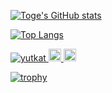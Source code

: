[![Toge's GitHub stats](https://github-readme-stats.vercel.app/api?username=Hayate12345&theme=vue-dark&show_icons=true)](https://github.com/Hayate12345/github-readme-stats)

[![Top Langs](https://github-readme-stats.vercel.app/api/top-langs/?username=Hayate12345&theme=vue-dark&show_icons=true&layout=compact)](https://github.com/Hayate12345/github-readme-stats)

<p align="left">
  <a href="https://github.com/Hayate12345/">
    <img src="https://komarev.com/ghpvc/?username=Hayate12345" alt="yutkat" />
  </a>
  <a href="http://twitter.com/hayate/kic">
    <img height="20" src="https://img.shields.io/twitter/follow/hayate_kic?label=Twitter&logo=twitter&style=flat" />
  </a>
  <a href="https://github.com/Hayate12345">
    <img height="20" src="https://img.shields.io/github/followers/Hayate12345?label=follow&logo=github&style=flat" />
  </a>
</p>

[![trophy](https://github-profile-trophy.vercel.app/?username=ryo-ma&theme=onedark)](https://github.com/ryo-ma/github-profile-trophy)
